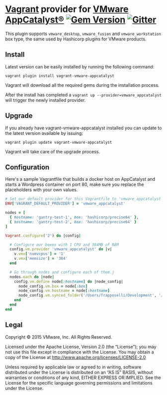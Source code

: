 [Vagrant](http://www.vagrantup.com) provider for [VMware AppCatalyst®](https://communities.vmware.com/community/vmtn/devops/vmware-appcatalyst) [![Gem Version](https://badge.fury.io/rb/vagrant-vmware-appcatalyst.svg)](http://badge.fury.io/rb/vagrant-vmware-appcatalyst) [![Gitter](https://badges.gitter.im/Join%20Chat.svg)](https://gitter.im/vmware/vagrant-vmware-appcatalyst?utm_source=badge&utm_medium=badge&utm_campaign=pr-badge)
=============

This plugin supports `vmware_desktop`, `vmware_fusion` and `vmware_workstation` box type, the same used by Hashicorp plugins for VMware products.

Install
-------------

Latest version can be easily installed by running the following command:

```vagrant plugin install vagrant-vmware-appcatalyst```

Vagrant will download all the required gems during the installation process.

After the install has completed a ```vagrant up --provider=vmware_appcatalyst``` will trigger the newly installed provider.

Upgrade
-------------

If you already have vagrant-vmware-appcatalyst installed you can update to the latest version available by issuing:

```vagrant plugin update vagrant-vmware-appcatalyst```

Vagrant will take care of the upgrade process.

Configuration
-------------

Here's a sample Vagrantfile that builds a docker host on AppCatalyst and starts a Wordpress container on port 80, make sure you replace the placeholders with your own values.

```ruby
# Set our default provider for this Vagrantfile to 'vmware_appcatalyst'
ENV['VAGRANT_DEFAULT_PROVIDER'] = 'vmware_appcatalyst'

nodes = [
  { hostname: 'gantry-test-1', box: 'hashicorp/precise64' },
  { hostname: 'gantry-test-2', box: 'hashicorp/precise64' }
]

Vagrant.configure('2') do |config|

  # Configure our boxes with 1 CPU and 384MB of RAM
  config.vm.provider 'vmware_appcatalyst' do |v|
    v.vmx['numvcpus'] = '1'
    v.vmx['memsize'] = '384'
  end

  # Go through nodes and configure each of them.j
  nodes.each do |node|
    config.vm.define node[:hostname] do |node_config|
      node_config.vm.box = node[:box]
      node_config.vm.hostname = node[:hostname]
      node_config.vm.synced_folder('/Users/frapposelli/Development', '/development')
    end
  end
end

```

Legal
-----

Copyright © 2015 VMware, Inc.  All Rights Reserved.

Licensed under the Apache License, Version 2.0 (the “License”); you may not
use this file except in compliance with the License.  You may obtain a copy of
the License at http://www.apache.org/licenses/LICENSE-2.0

Unless required by applicable law or agreed to in writing, software distributed
under the License is distributed on an “AS IS” BASIS, without warranties or
conditions of any kind, EITHER EXPRESS OR IMPLIED.  See the License for the
specific language governing permissions and limitations under the License.
